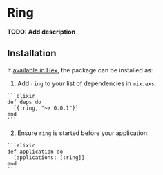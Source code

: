 # Ring

**TODO: Add description**

## Installation

If [available in Hex](https://hex.pm/docs/publish), the package can be installed as:

  1. Add `ring` to your list of dependencies in `mix.exs`:

    ```elixir
    def deps do
      [{:ring, "~> 0.0.1"}]
    end
    ```

  2. Ensure `ring` is started before your application:

    ```elixir
    def application do
      [applications: [:ring]]
    end
    ```

